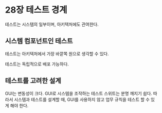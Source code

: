 # 28장 테스트 경계

테스트는 시스템의 일부이며, 아키텍처에도 관여한다.



## 시스템 컴포넌트인 테스트

테스트는 아키텍처에서 가장 바깥쪽 원으로 생각할 수 있다. 

테스트는 독립적으로 배포 가능하다. 



## 테스트를 고려한 설계

GUI는 변동성이 크다. GUI로 시스템을 조작하는 테스트 스위트는 분명 깨지기 쉽다. 따라서 시스템과 테스트를 설계할 때, GUI를 사용하지 않고 업무 규칙을 테스트 할 수 있게 해야 한다.
